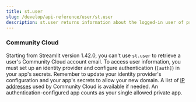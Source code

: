 ```yaml
---
title: st.user
slug: /develop/api-reference/user/st.user
description: st.user returns information about the logged-in user of private apps on Streamlit Community Cloud.
---
```


<Autofunction function="streamlit.user" oldName="streamlit.experimental_user" />

### Community Cloud

Starting from Streamlit version 1.42.0, you can't use `st.user` to retrieve a user's Community Cloud account email. To access user information, you must set up an identity provider and configure authentication (`[auth]`) in your app's secrets. Remember to update your identity provider's configuration and your app's secrets to allow your new domain. A list of [IP addresses](/deploy/streamlit-community-cloud/status#ip-addresses) used by Community Cloud is available if needed. An authentication-configured app counts as your single allowed private app.

<Autofunction function="streamlit.user.to_dict" oldName="streamlit.experimental_user.to_dict" />

